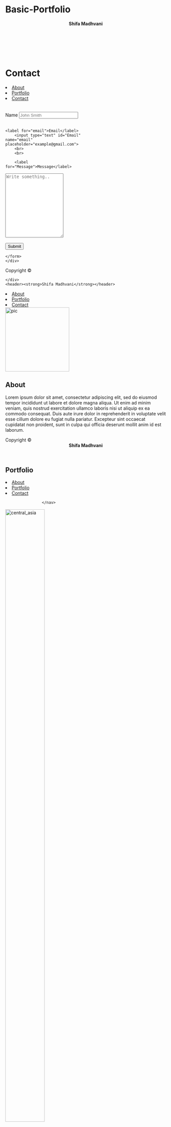 # Basic-Portfolio
<!DOCTYPE html>
<html>
<head>
    <meta name="viewport" content="width=device-width, initial-scale=1">
     <link rel="stylesheet" type="text/css"href="style.css">
</head>
<header><strong>Shifa Madhvani</strong></header>
<br>
<br>
<h1>Contact</h1>
<nav>
        <li><a href="index.html">About</a></li>
        <li><a href="portfolio.html">Portfolio</a></li>
        <li><a href="contact.html">Contact</a></li>
        </nav>
<br>
<br>

<div class="container">
    <form action="action_page.php">
        <label for="fname">Name</label>
        <input type="text" id="fname" name="name" placeholder="John Smith">
        <br>
        <br>
        
    <label for="email">Email</label>
        <input type="text" id="Email" name="email" placeholder="example@gmail.com">
        <br>
        <br>

        <label for="Message">Message</label>
<textarea id="message" name="message" placeholder="Write something.." style="height: 200px"></textarea>
<br>
<br>
<input type="submit" value=Submit>
        
    </form>
    </div>
</div>
</div>
<footer>Copyright &copy;</footer>
</html>


<!DOCTYPE html>
<html>
<head>
<Meta charset="UTF-8">
<title>Basic Portfolio</title>
<link rel="stylesheet" type="text/css"href="style.css">
</head>

<body>
    <div class="background">
        
    </div>
    <header><strong>Shifa Madhvani</strong></header>
<nav>
        <li><a href="index.html">About</a></li>
        <li><a href="portfolio.html">Portfolio</a></li>
        <li><a href="contact.html">Contact</a></li>
</nav>
<div class="content"></div>
<div class="container"></div>
<div class="bio-image">
        <img src= https://placehold.it/200x200 alt="pic" width=200>
</div>

<div class="static">
<h2><strong>About</strong></h2> 
<p>Lorem ipsum dolor sit amet, consectetur adipiscing elit, sed do eiusmod tempor incididunt ut labore et dolore magna aliqua.</strong> Ut enim ad minim veniam, quis nostrud exercitation ullamco laboris nisi ut aliquip ex ea commodo consequat. Duis aute irure dolor in reprehenderit in voluptate velit esse cillum dolore eu fugiat nulla pariatur. Excepteur sint occaecat cupidatat non proident, sunt in culpa qui officia deserunt mollit anim id est laborum.
    </p>
</div>
    
</body>


<footer>Copyright &copy;</footer>

</html> 
<!DOCTYPE html>
<html>
<head>
<meta name="viewport" content="width=device-width, initial-scale=1">
<style>
.container {
    position: relative;
    width: 50%;
}
.image {
  opacity: 1;
  display: block;
  width: 9%;
  height: auto;
  transition: .5s ease;
  backface-visibility: hidden;
}
.middle {
  transition: .5s ease;
  opacity: 0;
  position: absolute;
  top: 50%;
  left: 35%;
  transform: translate(-40%, -20%);
  -ms-transform: translate(-40%, -20%);
  text-align: center;
}
.container:hover .image {
  opacity: 0.3;
}
.container:hover .middle {
  opacity: 1;
}
.text {
  background-color: teal;
  color: white;
  font-size: 16px;
  padding: 16px 32px;
}
</style>


<title>Portfolio</title>
        <link rel="stylesheet" type="text/css"href="style.css">
    </head>
    <header><strong>Shifa Madhvani</strong></header>
    <body>
            <h2>Portfolio</h2>
            <nav>
                    <li><a href="index.html">About</a></li>
                    <li><a href="portfolio.html">Portfolio</a></li>
                    <li><a href="contact.html">Contact</a></li>
            
                 
                    
                    </nav>
                    
                

</div>


<body>

<div class="container">
  <img src="http://www.paxgaea.com/images/coming_home_from_school.jpg" alt="central_asia" class="image" style="width:70%">
  <div class="middle">
    <div class="text">picture 1</div>
  </div>
</div>
  
<br>
<br>
<br>

<div class="container">
    <img src="https://upload.wikimedia.org/wikipedia/commons/0/0e/Boracay_Island%2C_Philippines_-_panoramio.jpg" alt="SEAsia" class="image" style="width:70%">
    <div class="middle">
      <div class="text">picture 2</div>
    </div>
  </div>

<br>
<br>
<br>
  <div class="container">
      <img src="https://igu-online.org/wp-content/uploads/2017/04/st-basils-cathedral.jpg" alt="Russia" class="image" style="width:70%">
      <div class="middle">
        <div class="text">picture 3</div>
      </div>
    </div>

    <br>
    <br>

    <div class="container">
        <img src="http://www.mashahirgasht.com/wp-content/uploads/2018/03/emam-jameh-mosque-Isfahan-book-iran-tours-online-mashahir-gasht-travel-agency-in-iran.jpg" alt="persia" class="image" style="width:70%">
        <div class="middle">
          <div class="text">picture 4</div>
        </div>
      </div>

      <br>
      <br>

      <div class="container">
          <img src="http://www.insider.gr/sites/default/files/siniko-teixos.jpg" alt="great_wall" class="image" style="width:70%">
          <div class="middle">
            <div class="text">picture 5</div>
          </div>
        </div>
        <br>
        <br>
    </div>
</body>
<footer>Copyright &copy;</footer>
</html>
